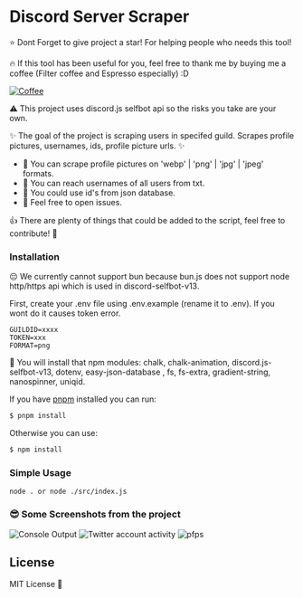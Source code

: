 # Discord Server Scraper

⭐ Dont Forget to give project a star! For helping people who needs this tool!

🔥 If this tool has been useful for you, feel free to thank me by buying me a coffee (Filter coffee and Espresso especially) :D 

[![Coffee](https://www.buymeacoffee.com/assets/img/custom_images/orange_img.png)](https://www.buymeacoffee.com/sertchan)

⚠️ This project uses discord.js selfbot api so the risks you take are your own.

✨ The goal of the project is scraping users in specifed guild. Scrapes profile pictures, usernames, ids, profile picture urls. ✨

- 🚩 You can scrape profile pictures on 'webp' | 'png' | 'jpg' | 'jpeg' formats.
- 🚩 You can reach usernames of all users from txt.
- 🚩 You could use id's from json database.
- 🚩 Feel free to open issues.

👍 There are plenty of things that could be added to the script, feel free to contribute! 🏽

### Installation

😔 We currently cannot support bun because bun.js does not support node http/https api which is used in discord-selfbot-v13.

First, create your .env file using .env.example (rename it to .env). If you wont do it causes token error.

```
GUILDID=xxxx
TOKEN=xxx
FORMAT=png
```

🎀 You will install that npm modules: chalk, chalk-animation, discord.js-selfbot-v13, dotenv, easy-json-database , fs, fs-extra, gradient-string, nanospinner, uniqid.

If you have [pnpm](https://pnpm.io/) installed you can run:

```sh
$ pnpm install
```

Otherwise you can use:

```sh
$ npm install
```

### Simple Usage

```
node . or node ./src/index.js
```

### 😎 Some Screenshots from the project 

![Console Output](https://cdn.discordapp.com/attachments/1001955561274876057/1004373037891723264/unknown.png)
![Twitter account activity](https://cdn.discordapp.com/attachments/1001955561274876057/1004372701714071593/unknown.png)
![pfps](https://cdn.discordapp.com/attachments/1001955561274876057/1004373286467154021/unknown.png)

## License

MIT License 💖

